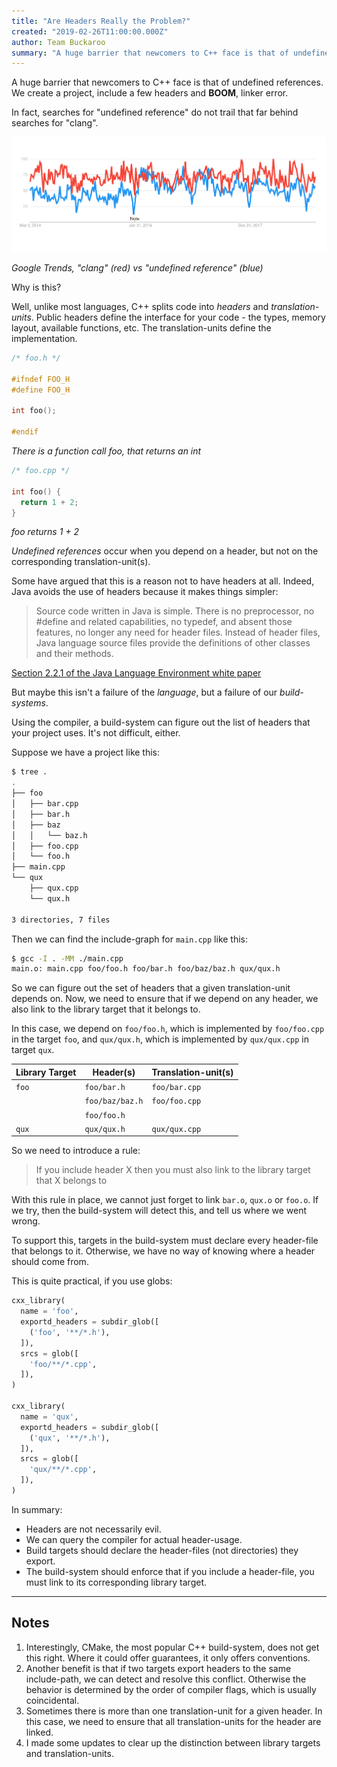 ```yaml
---
title: "Are Headers Really the Problem?"
created: "2019-02-26T11:00:00.000Z"
author: Team Buckaroo
summary: "A huge barrier that newcomers to C++ face is that of undefined references. We create a project, include a few headers and BOOM, linker error. What if we could fix this at a build-system level?"
---
```

A huge barrier that newcomers to C++ face is that of undefined references. We create a project, include a few headers and **BOOM**, linker error.

In fact, searches for "undefined reference" do not trail that far behind searches for "clang".

![Google Trends](/img/undefined-ref-trends.png)

*Google Trends, "clang" (red) vs "undefined reference" (blue)*

Why is this?

Well, unlike most languages, C++ splits code into *headers* and *translation-units*. Public headers define the interface for your code - the types, memory layout, available functions, etc. The translation-units define the implementation.

```c++
/* foo.h */

#ifndef FOO_H
#define FOO_H

int foo();

#endif
```

*There is a function call foo, that returns an int*

```c++
/* foo.cpp */

int foo() {
  return 1 + 2;
}
```

*foo returns 1 + 2*

*Undefined references* occur when you depend on a header, but not on the corresponding translation-unit(s).

Some have argued that this is a reason not to have headers at all. Indeed, Java avoids the use of headers because it makes things simpler:

> Source code written in Java is simple. There is no preprocessor, no #define and related capabilities, no typedef, and absent those features, no longer any need for header files. Instead of header files, Java language source files provide the definitions of other classes and their methods.

[Section 2.2.1 of the Java Language Environment white paper](http://java.sun.com/docs/white/langenv/)

But maybe this isn't a failure of the *language*, but a failure of our *build-systems*.

Using the compiler, a build-system can figure out the list of headers that your project uses. It's not difficult, either.

Suppose we have a project like this:

```bash
$ tree .
.
├── foo
│   ├── bar.cpp
│   ├── bar.h
│   ├── baz
│   │   └── baz.h
│   ├── foo.cpp
│   └── foo.h
├── main.cpp
└── qux
    ├── qux.cpp
    └── qux.h

3 directories, 7 files
```

Then we can find the include-graph for `main.cpp` like this:

```bash
$ gcc -I . -MM ./main.cpp
main.o: main.cpp foo/foo.h foo/bar.h foo/baz/baz.h qux/qux.h
```

So we can figure out the set of headers that a given translation-unit depends on. Now, we need to ensure that if we depend on any header, we also link to the library target that it belongs to.

In this case, we depend on `foo/foo.h`, which is implemented by `foo/foo.cpp` in the target `foo`, and `qux/qux.h`, which is implemented by `qux/qux.cpp` in target `qux`.

| Library Target  | Header(s)           | Translation-unit(s) |
| --------------- | ------------------- | ------------------- |
| `foo`           | `foo/bar.h`         | `foo/bar.cpp`       |
|                 | `foo/baz/baz.h`     | `foo/foo.cpp`       |
|                 | `foo/foo.h`         |                     |
| `qux`           | `qux/qux.h`         | `qux/qux.cpp`       |

So we need to introduce a rule:

 > If you include header X then you must also link to the library target that X belongs to

With this rule in place, we cannot just forget to link `bar.o`, `qux.o` or `foo.o`. If we try, then the build-system will detect this, and tell us where we went wrong.

To support this, targets in the build-system must declare every header-file that belongs to it. Otherwise, we have no way of knowing where a header should come from.

This is quite practical, if you use globs:

```python
cxx_library(
  name = 'foo',
  exportd_headers = subdir_glob([
    ('foo', '**/*.h'),
  ]),
  srcs = glob([
    'foo/**/*.cpp',
  ]),
)

cxx_library(
  name = 'qux',
  exportd_headers = subdir_glob([
    ('qux', '**/*.h'),
  ]),
  srcs = glob([
    'qux/**/*.cpp',
  ]),
)
```

In summary:

 - Headers are not necessarily evil.
 - We can query the compiler for actual header-usage.
 - Build targets should declare the header-files (not directories) they export.
 - The build-system should enforce that if you include a header-file, you must link to its corresponding library target.

---

## Notes

 1. Interestingly, CMake, the most popular C++ build-system, does not get this right. Where it could offer guarantees, it only offers conventions.
 2. Another benefit is that if two targets export headers to the same include-path, we can detect and resolve this conflict. Otherwise the behavior is determined by the order of compiler flags, which is usually coincidental.
 3. Sometimes there is more than one translation-unit for a given header. In this case, we need to ensure that all translation-units for the header are linked.
 4. I made some updates to clear up the distinction between library targets and translation-units.
